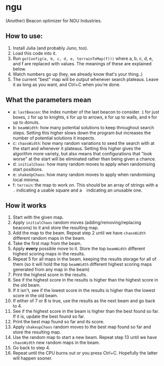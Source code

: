 # ngu
(Another) Beacon optimizer for NGU Industries.

## How to use:

1. Install Julia (and probably Juno, too).
2. Load this code into it.
3. Run `go(Config(a, b, c, d, e, terrainToMap(f)))` where a, b, c, d, e, and f are replaced with values. The meanings of these are explained below.
4. Watch numbers go up (hey, we already know that's your thing..)
5. The current "best" map will be output whenever search plateaus. Leave it as long as you want, and Ctrl+C when you're done.

## What the parameters mean

* a: `lastBeacon`: the index number of the last beacon to consider. `1` for just boxes, `2` for up to knights, `6` for up to arrows, `8` for up to walls, and `9` for up to donuts.
* b: `beamWidth`: how many potential solutions to keep throughout search steps. Setting this higher slows down the program but increases the number of potential solutions it inspects.
* c: `chaosWidth`: how many random variations to seed the search with at the start and whenever it plateaus. Setting this higher gives the algorithm more variety, but also means that configurations that "look worse" at the start will be eliminated rather than being given a chance.
* d: `initialChaos`: how many random moves to apply when randomising start positions.
* e: `shakeUpChaos`: how many random moves to apply when randomising local minima.
* f: `terrain`: the map to work on. This should be an array of strings with a `.` indicating a usable square and a ` ` indicating an unusable one.

## How it works

1. Start with the given map.
2. Apply `initialChaos` random moves (adding/removing/replacing beacons) to it and store the resulting map.
3. Add the map to the beam. Repeat step 2 until we have `chaosWidth` different random maps in the beam.
4. Take the first map from the beam.
5. Apply **every** possible move to it. Store the top `beamWidth` different highest scoring maps in the results.
6. Repeat 5 for all maps in the beam. keeping the results storage for all of them (so it will hold the top `beamWidth` different highest scoring maps generated from any map in the beam)
7. Print the highest score in the results.
8. See if the highest score in the results is higher than the highest score in the old beam.
9. If it isn't, see if the lowest score in the results is higher than the lowest score in the old beam.
10. If either of 7 or 8 is true, use the results as the next beam and go back to 4.
11. See if the highest score in the beam is higher than the best found so far. If it is, update the best found so far.
12. Print the best map found so far and its score.
13. Apply `shakeupChaos` random moves to the best map found so far and store the resulting map.
14. Use the random map to start a new beam. Repeat step 13 until we have `chaosWidth` new random maps in the beam.
15. Go back to step 4.
16. Repeat until the CPU burns out or you press Ctrl+C. Hopefully the latter will happen sooner.



